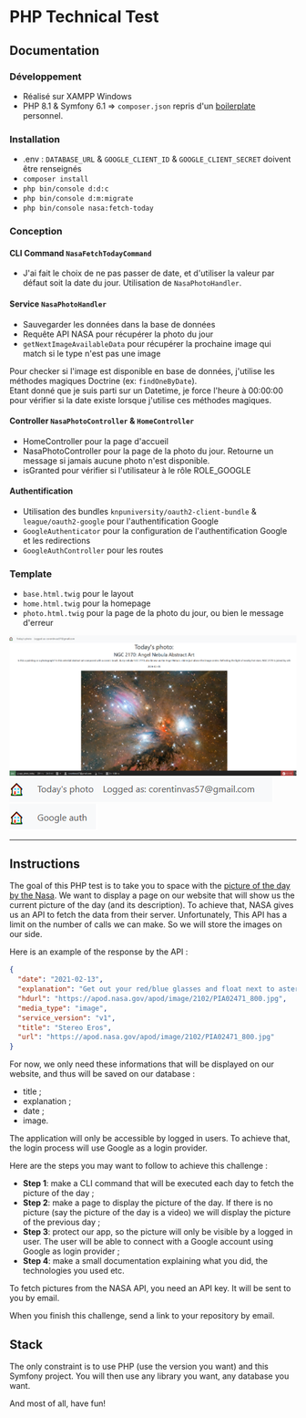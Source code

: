 # PHP Technical Test
 
## Documentation

### Développement

* Réalisé sur XAMPP Windows
* PHP 8.1 & Symfony 6.1 => `composer.json` repris d'un [boilerplate](https://github.com/SynadeIV/symfony_base) personnel.

### Installation 

* .env : `DATABASE_URL` & `GOOGLE_CLIENT_ID` & `GOOGLE_CLIENT_SECRET` doivent être renseignés
* `composer install`
* `php bin/console d:d:c`
* `php bin/console d:m:migrate`
* `php bin/console nasa:fetch-today`

### Conception

#### CLI Command `NasaFetchTodayCommand`
* J'ai fait le choix de ne pas passer de date, et d'utiliser la valeur par défaut soit la date du jour. Utilisation de `NasaPhotoHandler`.

#### Service `NasaPhotoHandler`
* Sauvegarder les données dans la base de données
* Requête API NASA pour récupérer la photo du jour
* `getNextImageAvailableData` pour récupérer la prochaine image qui match si le type n'est pas une image

Pour checker si l'image est disponible en base de données, j'utilise les méthodes magiques Doctrine (ex: `findOneByDate`).  
Etant donné que je suis parti sur un Datetime, je force l'heure à 00:00:00 pour vérifier si la date existe lorsque j'utilise ces méthodes magiques.

#### Controller `NasaPhotoController` & `HomeController`
* HomeController pour la page d'accueil
* NasaPhotoController pour la page de la photo du jour. Retourne un message si jamais aucune photo n'est disponible.
* isGranted pour vérifier si l'utilisateur à le rôle ROLE_GOOGLE

#### Authentification
* Utilisation des bundles `knpuniversity/oauth2-client-bundle` & `league/oauth2-google` pour l'authentification Google
* `GoogleAuthenticator` pour la configuration de l'authentification Google et les redirections
* `GoogleAuthController` pour les routes

### Template
* `base.html.twig` pour le layout
* `home.html.twig` pour la homepage
* `photo.html.twig` pour la page de la photo du jour, ou bien le message d'erreur

![documentation](./public/img/documentation.png)
![documentation](./public/img/nav1.png)
![documentation](./public/img/nav2.png)

---

## Instructions

The goal of this PHP test is to take you to space with the 
[picture of the day by the Nasa](https://apod.nasa.gov/apod/archivepixFull.html). We want to display a page on our 
website that will show us the current picture of the day (and its description). To achieve that, NASA gives us an 
API to fetch the data from their server. Unfortunately, This API has a limit on the number of calls we can make. So we 
will store the images on our side.

Here is an example of the response by the API :

```json
{
  "date": "2021-02-13",
  "explanation": "Get out your red/blue glasses and float next to asteroid 433 Eros. Orbiting the Sun once every 1.8 years, the near-Earth asteroid is named for the Greek god of love. Still, its shape more closely resembles a lumpy potato than a heart. Eros is a diminutive 40 x 14 x 14 kilometer world of undulating horizons, craters, boulders and valleys. Its unsettling scale and unromantic shape are emphasized in this mosaic of images from the NEAR Shoemaker spacecraft processed to yield a stereo anaglyphic view. Along with dramatic chiaroscuro, NEAR Shoemaker's 3-D imaging provided important measurements of the asteroid's landforms and structures, and clues to the origin of this city-sized chunk of Solar System. The smallest features visible here are about 30 meters across. Beginning on February 14, 2000, historic NEAR Shoemaker spent a year in orbit around Eros, the first spacecraft to orbit an asteroid. Twenty years ago, on February 12 2001, it landed on Eros, the first ever landing on an asteroid's surface. NEAR Shoemaker's final transmission from the surface of Eros was on February 28, 2001.",
  "hdurl": "https://apod.nasa.gov/apod/image/2102/PIA02471_800.jpg",
  "media_type": "image",
  "service_version": "v1",
  "title": "Stereo Eros",
  "url": "https://apod.nasa.gov/apod/image/2102/PIA02471_800.jpg"
}
```
For now, we only need these informations that will be displayed on our website, and thus will be saved on our database : 

- title ;
- explanation ;
- date ;
- image.

The application will only be accessible by logged in users. To achieve that, the login process will use Google as a login provider. 

Here are the steps you may want to follow to achieve this challenge :

- **Step 1**: make a CLI command that will be executed each day to fetch the picture of the day ;
- **Step 2**: make a page to display the picture of the day. If there is no picture (say the picture of the day is a video) we will display the picture of the previous day ;
- **Step 3**: protect our app, so the picture will only be visible by a logged in user. The user will be able to connect with a Google account using Google as login provider ;
- **Step 4**: make a small documentation explaining what you did, the technologies you used etc.

To fetch pictures from the NASA API, you need an API key. It will be sent to you by email.

When you finish this challenge, send a link to your repository by email. 

## Stack

The only constraint is to use PHP (use the version you want) and this Symfony project. You will then use any library you want, any database you want.

And most of all, have fun!
